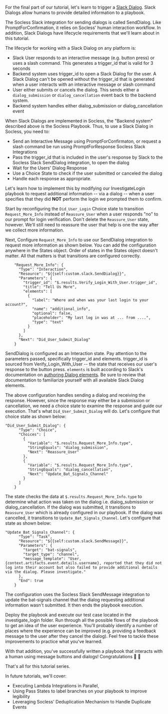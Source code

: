 For the final part of our tutorial, let's learn to trigger a [Slack Dialog](https://api.slack.com/dialogs). Slack Dialogs allow humans to provide detailed information to a playbook.

The Socless Slack integration for sending dialogs is called SendDialog. Like PromptForConfirmation, it relies on Socless' human interaction workflow. In addition, Slack Dialogs have lifecycle requirements that we'll learn about in this tutorial.


The lifecycle for working with a Slack Dialog on any platform is:

* Slack User responds to an interactive message (e.g. button press) or uses a slash command. This generates a trigger_id that is valid for 3 seconds
* Backend system uses trigger_id to open a Slack Dialog for the user. A Slack Dialog can't be opened without the trigger_id that is generated when a user interacts with an interactive message or slash command
* User either submits or cancels the dialog. This sends either a `dialog_submission` or `dialog_cancellation` event back to the backend system.
* Backend system handles either dialog_submission or dialog_cancellation event

When Slack Dialogs are implemented in Socless, the "Backend system" described above is the Socless Playbook. Thus, to use a Slack Dialog in Socless, you need to:

* Send an Interactive Message using PromptForConfirmaton, or request a slash command be run using PromptForResponse Socless Slack Integrations
* Pass the trigger_id that is included in the user's response by Slack to the Socless Slack SendDialog integration, to open the dialog
* Wait for the Users' Dialog Response
* Use a Choice State to check if the user submitted or canceled the dialog
* Handle each response as appropriate.


Let's learn how to implement this by modifying our InvestigateLogin playbook to request additional information -- via a dialog -- when a user specifies that they did **NOT** perform the login we prompted them to confirm.

Start by reconfiguring the `Did_User_Login` Choice state to transition `Request_More_Info` instead of `Reassure_User` when a user responds "no" to our prompt for login verification. Don't delete the `Reassure_User` state, however. We'll still need to reassure the user that help is one the way after we collect more information.

Next, Configure `Request_More_Info` to use our SendDialog integration to request more information as shown below. You can add the configuration anywhere in the States object. Order of states in the States object doesn't matter. All that matters is that transitions are configured correctly.

```
    "Request_More_Info": {
      "Type": "Interaction",
      "Resource": "${{self:custom.slack.SendDialog}}",
      "Parameters": {
        "trigger_id": "$.results.Verify_Login_With_User.trigger_id",
        "title": "Tell Us More",
        "elements": [
          {
            "label": "Where and when was your last login to your account?",
            "name": "additional_info",
            "optional": false,
            "placeholder": "My last log in was at ... from ....",
            "type": "text"
          }
        ]
      },
      "Next": "Did_User_Submit_Dialog"
    }
```

SendDialog is configured as an Interaction state. Pay attention to the parameters passed, specifically trigger_id and elements. trigger_id is sourced from Verify_Login_With_User -- the state that receives our user's response to the button press. `elements` is built according to Slack's documentation on [authoring Dialog elements](https://api.slack.com/dialogs#elements). Be sure to review that documentation to familiarize yourself with all available Slack Dialog elements.

The above configuration handles sending a dialog and receiving the response. However, since the response may either be a submission or cancellation, we need a choice state to examine the response and guide our execution. That's what `Did_User_Submit_Dialog` will do. Let's configure that choice state as shown below:

```
"Did_User_Submit_Dialog": {
      "Type": "Choice",
      "Choices": [
        {
          "Variable": "$.results.Request_More_Info.type",
          "StringEquals": "dialog_submission",
          "Next": "Reassure_User"
        },
        {
          "Variable": "$.results.Request_More_Info.type",
          "StringEquals": "dialog_cancellation",
          "Next": "Update_Bat_Signals_Channel"
        }
      ]
    }
```
The state checks the data at `$.results.Request_More_Info.type` to determine what action was taken on the dialog i.e. dialog_submission or dialog_cancellation. If the dialog was submitted, it transitions to `Reassure_User` which is already configured in our playbook. If the dialog was cancelled, it transitions to `Update_Bat_Signals_Channel`. Let's configure that state as shown below:

```
"Update_Bat_Signals_Channel": {
      "Type": "Task",
      "Resource": "${{self:custom.slack.SendMessage}}",
      "Parameters": {
        "target": "bat-signals",
        "target_type": "channel",
        "message_template": "User, {context.artifacts.event.details.username}, reported that they did not log into their account but also failed to provide additional details via the dialog. Please investigate."
      },
      "End": true
    }
```
The configuration uses the Socless Slack SendMessage integration to update the bat-signals channel that the dialog requesting additional information wasn't submitted. It then ends the playbook execution.


Deploy the playbook and execute our test case located in the investigate_login folder. Run through all the possible flows of the playbook to get an idea of the user experience. You'll probably identify a number of places where the experience can be improved (e.g. providing a feedback message to the user after they cancel the dialog). Feel free to tackle these improvements to practice what you've learned.


With that addition, you've successfully written a playbook that interacts with a human using message buttons and dialogs! Congratulations 🍾 🍾

That's all for this tutorial series.

In future tutorials, we'll cover:

* Executing Lambda Integrations in Parallel,
* Using Pass States to label branches on your playbook to improve legibility
* Leveraging Socless' Deduplication Mechanism to Handle Duplicate Events
